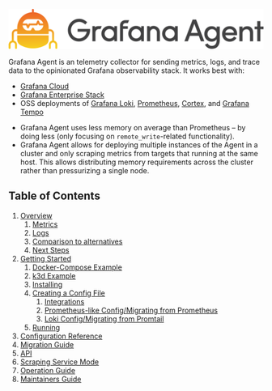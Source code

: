 <p align="center"><img src="assets/logo_and_name.png" alt="Grafana Agent logo"></p>

Grafana Agent is an telemetry collector for sending metrics, logs,
and trace data to the opinionated Grafana observability stack. It works best
with:

* [Grafana Cloud](https://grafana.com/products/cloud/)
* [Grafana Enterprise Stack](https://grafana.com/products/enterprise/)
* OSS deployments of [Grafana Loki](https://grafana.com/oss/loki/), [Prometheus](https://prometheus.io/), [Cortex](https://cortexmetrics.io/), and [Grafana Tempo](https://grafana.com/oss/tempo/)


- Grafana Agent uses less memory on average than Prometheus – by doing less
  (only focusing on `remote_write`-related functionality).
- Grafana Agent allows for deploying multiple instances of the Agent in a
  cluster and only scraping metrics from targets that running at the same host.
  This allows distributing memory requirements across the cluster
  rather than pressurizing a single node.

## Table of Contents

1. [Overview](./overview.md)
    1. [Metrics](./overview.md#metrics)
    2. [Logs](./overview.md#logs)
    3. [Comparison to alternatives](./overview.md#comparison-to-alternatives)
    4. [Next Steps](./overview.md#next-steps)
2. [Getting Started](./getting-started.md)
    1. [Docker-Compose Example](./getting-started.md#docker-compose-example)
    2. [k3d Example](./getting-started.md#k3d-example)
    3. [Installing](./getting-started.md#installing)
    4. [Creating a Config File](./getting-started.md#creating-a-config-file)
        1. [Integrations](./getting-started.md#integrations)
        2. [Prometheus-like Config/Migrating from Prometheus](./getting-started.md#prometheus-like-configmigrating-from-prometheus)
        3. [Loki Config/Migrating from Promtail](./getting-started.md#loki-configmigrating-from-promtail)
    5. [Running](./getting-started.md#running)
3. [Configuration Reference](./configuration-reference.md)
4. [Migration Guide](./migration-guide.md)
5. [API](./api.md)
6. [Scraping Service Mode](./scraping-service.md)
7. [Operation Guide](./operation-guide.md)
8. [Maintainers Guide](./maintaining.md)
